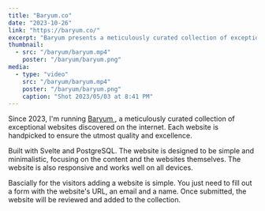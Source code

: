 ```yaml
---
title: "Baryum.co"
date: "2023-10-26"
link: "https://baryum.co/"
excerpt: "Baryum presents a meticulously curated collection of exceptional websites discovered on the internet. Each website is handpicked to ensure the utmost quality and excellence."
thumbnail:
  - src: "/baryum/baryum.mp4"
    poster: "/baryum/baryum.png"
media:
  - type: "video"
    src: "/baryum/baryum.mp4"
    poster: "/baryum/baryum.png"
    caption: "Shot 2023/05/03 at 8:41 PM"
---
```


<script>
	const FontAnalyzer = (() => {
	class TypeInfo {
		constructor(element) {
			this.element = element;
			this.detect();
		}
		detect() {
			this.fonts = window.getComputedStyle(this.element).fontFamily;
			this.stack = this.fonts.split(/,\s*/);
			this.current = this.getCurrentFont().replace(/^['"]|['"]$/g, "");
		}
		getCurrentFont() {
			var canvas = document.createElement("canvas"),
				ctx = canvas.getContext("2d"),
				i,
				font;
			for (i = 0; i < this.stack.length; i++) {
				font = this.stack[i].replace(/^"|'/, "").replace(/"|'$/, "");
				ctx.font = '12px "' + font + '", sans-serif';
				if (ctx.measureText("abcdefghijklmnopqrstuvwxyz").width !== ctx.measureText("abcdefghijklmnopqrstuvwxyz").width) {
					return font;
				}
			}
			return this.stack[0];
		}
	}
	return {
		getFont: function () {
			const elements = document.body.getElementsByTagName("*");
			const fonts = new Set();
			for (let element of elements) {
				const typeInfo = new TypeInfo(element);
				fonts.add(typeInfo.current);
			}
			return Array.from(fonts);
		},
		getTextNodes: function () {
			const elements = document.body.getElementsByTagName("*");
			const textNodes = [];
			for (let element of elements) {
				for (let node of element.childNodes) {
					if (node.nodeType === Node.TEXT_NODE && node.textContent.trim() !== "") {
						textNodes.push(node);
					}
				}
			}
			return textNodes;
		},
		getOccurences: function (fonts, textNodes) {
			const fontUsage = {};
			for (let font of fonts) {
				fontUsage[font] = 0;
			}
			for (let node of textNodes) {
				const typeInfo = new TypeInfo(node.parentElement);
				const font = typeInfo.current;
				fontUsage[font]++;
			}
			return fontUsage;
		},
		getColorName: function (index) {
			const colors = ["red", "lime", "blue", "orange", "purple", "fuchsia", "magenta", "coral", "greenyellow", "pink", "teal", "lavender", "yellow", "turquoise", "coral", "lightsalmon", "skyblue"];
			return colors[index % colors.length];
		},
		init: function (debug) {
			const debuggerMode = debug || false;
			const fonts = this.getFont();
			const textNodes = this.getTextNodes();
			const fontUsage = this.getOccurences(fonts, textNodes);
			const fontData = fonts.map((font, i) => {
				const colorName = debuggerMode ? this.getColorName(i) : null;
				const fontDataItem = {
					name: font,
					occurences: fontUsage[font] || 0,
				};
				if (debuggerMode) {
					fontDataItem.color = colorName;
				}
				return fontDataItem;
			});

			if (debuggerMode) {
				const fontColors = fontData.reduce((acc, { name, color }) => {
					if (color) {
						acc[name] = color;
					}
					return acc;
				}, {});
				console.log(fontColors);
				textNodes.forEach((node) => {
					const typeInfo = new TypeInfo(node.parentElement);
					const font = typeInfo.current;
					console.log(font, fontColors[font]);
					if (fontColors[font]) {
						const span = document.createElement("span");
						span.appendChild(document.createTextNode(node.textContent));
						span.style.outline = `2px dashed ${fontColors[font]}`;
						const parent = node.parentNode;
						parent.replaceChild(span, node);
					}
				});
			}

			return fontData;
		},
	};
})();

	let fonts;
  function run() {
    fonts = FontAnalyzer.init();
    fonts = fonts.sort((a, b) => b.occurences - a.occurences);
  }
 import IconLink from '$components/Icon/IconLink.svelte';
   import Highlight from "svelte-highlight";

</script>

Since 2023, I'm running [Baryum <IconLink/>](https://baryum.co/), a meticulously curated collection of exceptional websites discovered on the internet. Each website is handpicked to ensure the utmost quality and excellence.

Built with Svelte and PostgreSQL. The website is designed to be simple and minimalistic, focusing on the content and the websites themselves. The website is also responsive and works well on all devices.

Bascially for the visitors adding a website is simple. You just need to fill out a form with the website's URL, an email and a name. Once submitted, the website will be reviewed and added to the collection.

<!-- To analyze the fonts used on a website, I created a Font Analyzer tool that detects the font stack of each element and determines the current font being used. The tool then generates a list of unique fonts and the number of times they are used on the page. -->

<!-- ```JS
const user = await client.chat.completions.create({
  messages: [
    {
      role: 'user',
      content: 'My name is John Doe and I am a software engineer.'
      content: 'Hey, this is Ellie, and I work as a UX Designer.'
    }
  ],
  model: 'gpt-4-turbo-preview',
  response_model: {
    schema: UserSchema,
    name: 'User'
  }
});
``` -->